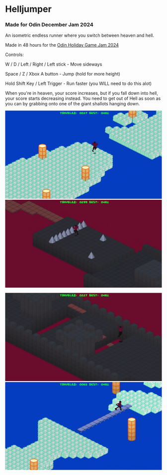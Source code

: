 # Helljumper

### Made for Odin December Jam 2024

An isometric endless runner where you switch between heaven and hell.

Made in 48 hours for the [Odin Holiday Game Jam 2024](https://itch.io/jam/odin-holiday-jam)

Controls:

W / D / Left / Right / Left stick - Move sideways

Space / Z / Xbox A button - Jump (hold for more height)

Hold Shift Key / Left Trigger - Run faster (you WILL need to do this alot)

When you're in heaven, your score increases, but if you fall down into hell,
your score starts decreasing instead. You need to get out of Hell as soon
as you can by grabbing onto one of the giant shallots hanging down.

![screenshot](screenshot1.png)
![screenshot](screenshot2.png)

![screenshot](screenshot3.png)
![screenshot](screenshot4.png)

